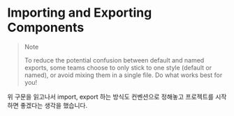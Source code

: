 # Importing and Exporting Components

> Note  
>  
> To reduce the potential confusion between default and named exports, some teams choose to only stick to one style (default or named), or avoid mixing them in a single file. Do what works best for you!

위 구문을 읽고나서 import, export 하는 방식도 컨벤션으로 정해놓고 프로젝트를 시작하면 좋겠다는 생각을 했습니다.